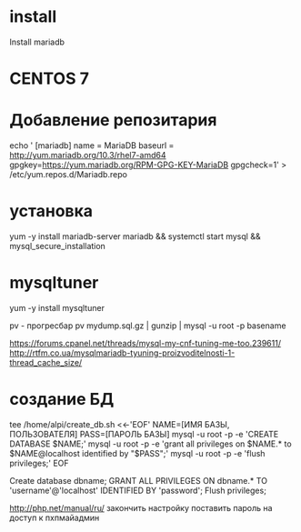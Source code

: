 install
=======

Install mariadb


# CENTOS 7 ###

# Добавление репозитария

echo '
[mariadb]
name = MariaDB
baseurl = http://yum.mariadb.org/10.3/rhel7-amd64
gpgkey=https://yum.mariadb.org/RPM-GPG-KEY-MariaDB
gpgcheck=1' > /etc/yum.repos.d/Mariadb.repo

# установка
yum -y install mariadb-server mariadb && 
systemctl start mysql &&
mysql_secure_installation

# mysqltuner

yum -y install mysqltuner
    
pv - прогресбар
pv mydump.sql.gz | gunzip | mysql -u root -p basename

https://forums.cpanel.net/threads/mysql-my-cnf-tuning-me-too.239611/
http://rtfm.co.ua/mysqlmariadb-tyuning-proizvoditelnosti-1-thread_cache_size/

# создание БД
tee /home/alpi/create_db.sh <<-'EOF'
NAME=[ИМЯ БАЗЫ, ПОЛЬЗОВАТЕЛЯ]
PASS=[ПАРОЛЬ БАЗЫ]
mysql -u root -p -e 'CREATE DATABASE $NAME;'
mysql -u root -p -e 'grant all privileges on $NAME.* to $NAME@localhost identified by "$PASS";'
mysql -u root -p -e 'flush privileges;'
EOF

Create database dbname; 
GRANT ALL PRIVILEGES ON dbname.* TO 'username'@'localhost' IDENTIFIED BY 'password';
Flush privileges;

http://php.net/manual/ru/    закончить настройку
поставить пароль на доступ к пхпмайадмин